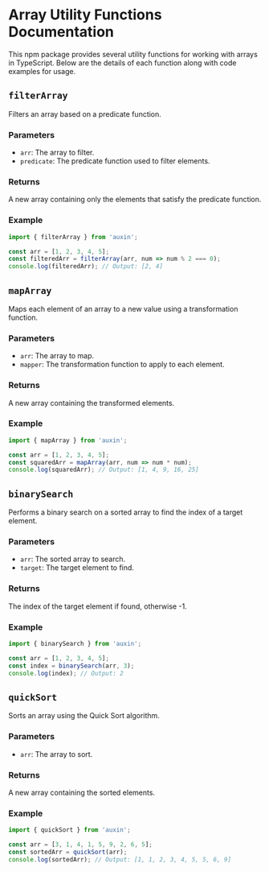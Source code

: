 # Array Utility Functions Documentation

This npm package provides several utility functions for working with arrays in TypeScript. Below are the details of each function along with code examples for usage.

## `filterArray`

Filters an array based on a predicate function.

### Parameters

- `arr`: The array to filter.
- `predicate`: The predicate function used to filter elements.

### Returns

A new array containing only the elements that satisfy the predicate function.

### Example

```typescript
import { filterArray } from 'auxin';

const arr = [1, 2, 3, 4, 5];
const filteredArr = filterArray(arr, num => num % 2 === 0);
console.log(filteredArr); // Output: [2, 4]
```

## `mapArray`

Maps each element of an array to a new value using a transformation function.

### Parameters

- `arr`: The array to map.
- `mapper`: The transformation function to apply to each element.

### Returns

A new array containing the transformed elements.

### Example

```typescript
import { mapArray } from 'auxin';

const arr = [1, 2, 3, 4, 5];
const squaredArr = mapArray(arr, num => num * num);
console.log(squaredArr); // Output: [1, 4, 9, 16, 25]
```

## `binarySearch`

Performs a binary search on a sorted array to find the index of a target element.

### Parameters

- `arr`: The sorted array to search.
- `target`: The target element to find.

### Returns

The index of the target element if found, otherwise -1.

### Example

```typescript
import { binarySearch } from 'auxin';

const arr = [1, 2, 3, 4, 5];
const index = binarySearch(arr, 3);
console.log(index); // Output: 2
```

## `quickSort`

Sorts an array using the Quick Sort algorithm.

### Parameters

- `arr`: The array to sort.

### Returns

A new array containing the sorted elements.

### Example

```typescript
import { quickSort } from 'auxin';

const arr = [3, 1, 4, 1, 5, 9, 2, 6, 5];
const sortedArr = quickSort(arr);
console.log(sortedArr); // Output: [1, 1, 2, 3, 4, 5, 5, 6, 9]
```